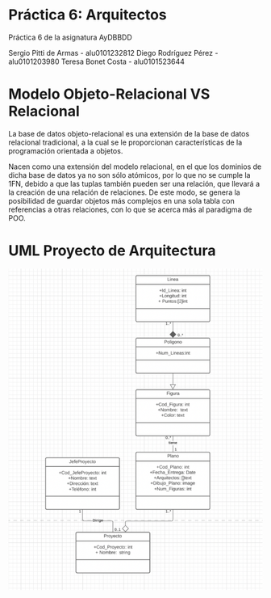 # Práctica 6: Arquitectos
Práctica 6 de la asignatura AyDBBDD

Sergio Pitti de Armas - alu0101232812
Diego Rodríguez Pérez - alu0101203980
Teresa Bonet Costa - alu0101523644

# Modelo Objeto-Relacional VS Relacional

La base de datos objeto-relacional es una extensión de la base de datos relacional tradicional, a la cual se le proporcionan características de la programación orientada a objetos.

Nacen como una extensión del modelo relacional, en el que los dominios de dicha base de datos ya no son sólo atómicos, por lo que no se cumple la 1FN, debido a que las tuplas también pueden ser una relación, que llevará a la creación de una relación de relaciones. De este modo, se genera la posibilidad de guardar objetos más complejos en una sola tabla con referencias a otras relaciones, con lo que se acerca más al paradigma de POO.


# UML Proyecto de Arquitectura

![image](uml.png)

